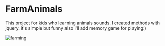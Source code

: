 # FarmAnimals
This project for kids who learning animals sounds.
I created methods with jquery.
it's simple but funny also i'll add memory game for playing:)


![farming](https://user-images.githubusercontent.com/74016654/210526438-6b692a53-0018-4b65-9f91-29b4ac322593.JPG)


